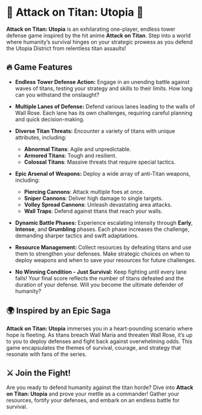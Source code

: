# 🌟 Attack on Titan: Utopia 🌟

**Attack on Titan: Utopia** is an exhilarating one-player, endless tower defense game inspired by the hit anime **Attack on Titan**. Step into a world where humanity’s survival hinges on your strategic prowess as you defend the Utopia District from relentless titan assaults!

## 🔥 Game Features

- **Endless Tower Defense Action:** Engage in an unending battle against waves of titans, testing your strategy and skills to their limits. How long can you withstand the onslaught?

- **Multiple Lanes of Defense:** Defend various lanes leading to the walls of Wall Rose. Each lane has its own challenges, requiring careful planning and quick decision-making.

- **Diverse Titan Threats:** Encounter a variety of titans with unique attributes, including:
  - **Abnormal Titans**: Agile and unpredictable.
  - **Armored Titans**: Tough and resilient.
  - **Colossal Titans**: Massive threats that require special tactics.

- **Epic Arsenal of Weapons:** Deploy a wide array of anti-Titan weapons, including:
  - **Piercing Cannons**: Attack multiple foes at once.
  - **Sniper Cannons**: Deliver high damage to single targets.
  - **Volley Spread Cannons**: Unleash devastating area attacks.
  - **Wall Traps**: Defend against titans that reach your walls.

- **Dynamic Battle Phases:** Experience escalating intensity through **Early**, **Intense**, and **Grumbling** phases. Each phase increases the challenge, demanding sharper tactics and swift adaptations.

- **Resource Management:** Collect resources by defeating titans and use them to strengthen your defenses. Make strategic choices on when to deploy weapons and when to save your resources for future challenges.

- **No Winning Condition - Just Survival:** Keep fighting until every lane falls! Your final score reflects the number of titans defeated and the duration of your defense. Will you become the ultimate defender of humanity?

## 🌍 Inspired by an Epic Saga

**Attack on Titan: Utopia** immerses you in a heart-pounding scenario where hope is fleeting. As titans breach Wall Maria and threaten Wall Rose, it’s up to you to deploy defenses and fight back against overwhelming odds. This game encapsulates the themes of survival, courage, and strategy that resonate with fans of the series.

## ⚔️ Join the Fight!

Are you ready to defend humanity against the titan horde? Dive into **Attack on Titan: Utopia** and prove your mettle as a commander! Gather your resources, fortify your defenses, and embark on an endless battle for survival.

